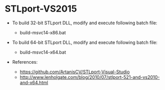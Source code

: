 # STLport-VS2015

  - To build 32-bit STLport DLL, modify and execute following batch file:
    - build-msvc14-x86.bat
  
  - To build 64-bit STLport DLL, modify and execute following batch file:
    - build-msvc14-x64.bat

    
    
  - References:
    - https://github.com/ArtanisCV/STLport-Visual-Studio
    - http://www.lenholgate.com/blog/2010/07/stlport-521-and-vs2010-and-x64.html
    